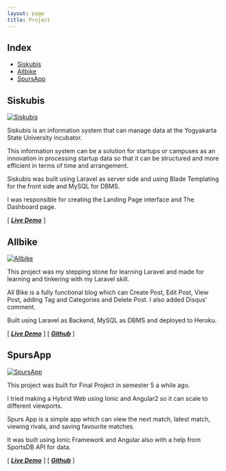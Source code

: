 ```yaml
---
layout: page
title: Project
---
```


## Index <!-- omit in toc -->
- [Siskubis](#siskubis)
- [Allbike](#allbike)
- [SpursApp](#spursapp)

## Siskubis
[![Siskubis](https://files.catbox.moe/bnkxyo.webp)](https://files.catbox.moe/bnkxyo.webp)

Siskubis is an information system that can manage data at the Yogyakarta State University incubator.

This information system can be a solution for startups or campuses as an innovation in processing startup data so that it can be structured and more efficient in terms of time and arrangement.

Siskubis was built using Laravel as server side and using Blade Templating for the front side and MySQL for DBMS.

I was responsible for creating the Landing Page interface and The Dashboard page.


[ [***Live Demo***](https://siskubis.my.id/) ] 


## Allbike
[![Allbike](https://files.catbox.moe/dn5m6s.webp)](https://files.catbox.moe/dn5m6s.webp)

This project was my stepping stone for learning Laravel and made for learning and tinkering with my Laravel skill.

All Bike is a fully functional blog which can Create Post, Edit Post, View Post, adding Tag and Categories and Delete Post. I also added Disqus' comment.

Built using Laravel as Backend, MySQL as DBMS and deployed to Heroku.

[ [***Live Demo***](http://limitless-shelf-44891.herokuapp.com/) ] 
[ [***Github***](https://github.com/fleetimee/allbike-cms) ] 


## SpursApp

[![SpursApp](https://files.catbox.moe/2zrtn3.webp)](https://files.catbox.moe/2zrtn3.webp)

This project was built for Final Project in semester 5 a while ago. 

I tried making a Hybrid Web using Ionic and Angular2 so it can scale to different viewports.

Spurs App is a simple app which can view the next match, latest match, viewing rivals, and saving favourite matches.

It was built using Ionic Framework and Angular also with a help from SportsDB API for data.

[ [***Live Demo***](https://spurs.fleetime.my.id/) ] 
[ [***Github***](https://github.com/fleetimee/tottenham-app-ionic) ] 